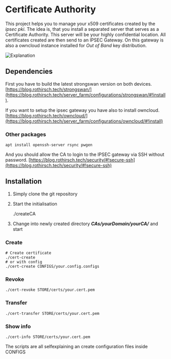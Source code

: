 # Certificate Authority

This project helps you to manage your x509 certificates created by the _ipsec pki_. The idea is, that you install a separated server that serves as a Certificate Authority. This server will be your highly confidential location. All certificates created are then send to an IPSEC Gateway. On this gateway is also a owncloud instance installed for _Out of Band_ key distribution.


![Explanation](central/images/to/RT-Blog-CA-explained_linkedIn.png?raw=true "Explanation")


## Dependencies

First you have to build the latest strongswan version on both devices. [https://blog.rothirsch.tech/strongswan/](https://blog.rothirsch.tech/server_farm/configurations/strongswan/#!install).

If you want to setup the ipsec gateway you have also to install owncloud. [https://blog.rothirsch.tech/owncloud/](https://blog.rothirsch.tech/server_farm/configurations/owncloud/#!install)

### Other packages

    apt install openssh-server rsync pwgen

And you should allow the CA to login to the IPSEC gateway via SSH without password. [https://blog.rothirsch.tech/security/#!secure-ssh](https://blog.rothirsch.tech/security/#!secure-ssh)


## Installation

1. Simply clone the git repository

2. Start the initialisation
   
    ./createCA 


3. Change into newly created directory  ***CAs/yourDomain/yourCA/*** and start

### Create

    # Create certificate
    ./cert-create
    # or with config
    ./cert-create CONFIGS/your.config.configs
    
### Revoke

    ./cert-revoke STORE/certs/your.cert.pem

### Transfer

    ./cert-transfer STORE/certs/your.cert.pem

### Show info

    ./cert-info STORE/certs/your.cert.pem

The scripts are all selfexplaining an create configuration files inside CONFIGS
